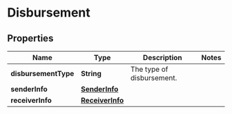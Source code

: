 
# Disbursement

## Properties
Name | Type | Description | Notes
------------ | ------------- | ------------- | -------------
**disbursementType** | **String** | The type of disbursement. | 
**senderInfo** | [**SenderInfo**](SenderInfo.md) |  | 
**receiverInfo** | [**ReceiverInfo**](ReceiverInfo.md) |  | 



